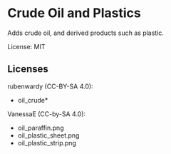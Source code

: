 # Crude Oil and Plastics

Adds crude oil, and derived products such as plastic.

License: MIT


## Licenses

rubenwardy (CC-BY-SA 4.0):

* oil_crude*

VanessaE (CC-by-SA 4.0):

* oil_paraffin.png
* oil_plastic_sheet.png
* oil_plastic_strip.png
